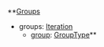 **[Groups](Groups.md)
  * groups: [Iteration](Iteration.md)
    * [group](GroupType.md): [GroupType](GroupType.md)**
